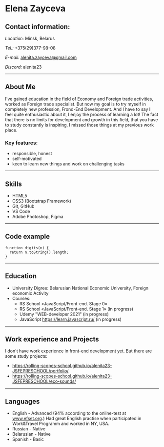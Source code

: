 # **Elena Zayceva**
## **Contact information:**
*Location:* Minsk, Belarus

*Tel.:* +375(29)377-98-08

*E-mail:* alenita.zayceva@gmail.com

*Discord:* alenita23

***
## **About Me**
I've gained education in the field of Economy and Foreign trade activities, worked as Foreign trade specialist. But now my goal is to try myself in completely new profession, Frond-End Development. And I have to say I feel quite enthusiastic about it, I enjoy the process of learning a lot! The fact that there is no limits for development and growth in this field, that you have to study constantly is inspiring, I missed those things at my previous work place.
### Key features:
* responsible, honest
* self-motivated
* keen to learn new things and work on challenging tasks

***
## **Skills**
* HTML5
* CSS3 (Bootstrap Framework)
* Git, GitHub
* VS Code
* Adobe Photoshop, Figma

***
## **Code example**
```
function digits(n) {
  return n.toString().length;
}
```
***
## **Education**
* University Digree: Belarusian National Economic University, Foreign economic Activity
* Courses:
    + RS School «JavaScript/Front-end. Stage 0»
    + RS School «JavaScript/Front-end. Stage 1» (in progress)
    + Udemy "WEB-developer 2021" (in progress)
    + JavaScript https://learn.javascript.ru/ (in progress)

***
## **Work experience and Projects**
I don't have work experience in front-end development yet. But there are some study projects:
* https://rolling-scopes-school.github.io/alenita23-JSFEPRESCHOOL/portfolio/
* https://rolling-scopes-school.github.io/alenita23-JSFEPRESCHOOL/eco-sounds/

***
## **Languages**
* English - Advanced (94% according to the online-test at www.efset.org.)
Had great English practise when participated in Work&Travel Programm and worked in NY, USA.
* Russian - Native
* Belarusian - Native
* Spanish - Basic
